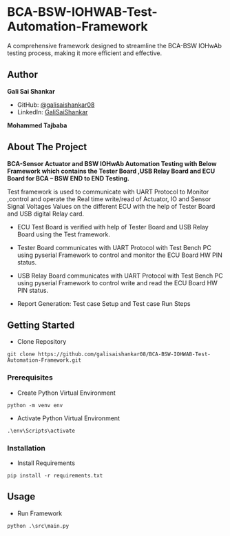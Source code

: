 # BCA-BSW-IOHWAB-Test-Automation-Framework

A comprehensive framework designed to streamline the BCA-BSW IOHwAb testing process, making it more efficient and effective.
 
## Author
 
**Gali Sai Shankar**
 
- GitHub: [@galisaishankar08](https://github.psa-cloud.com/galisaishankar08)
- LinkedIn: [GaliSaiShankar](https://www.linkedin.com/in/galisaishankar/)

**Mohammed Tajbaba**
 
## About The Project
**BCA-Sensor Actuator and BSW IOHwAb Automation Testing with Below Framework which contains the Tester Board ,USB Relay Board and ECU Board for BCA – BSW END to END Testing.**

Test framework is  used to communicate with UART Protocol to Monitor ,control and operate the Real time write/read of Actuator, IO and Sensor Signal Voltages Values on the different ECU  with the help of Tester Board and USB digital Relay card.​

* ECU Test Board is verified with help of Tester Board and USB Relay Board using the Test framework.​

* Tester Board communicates with UART Protocol with Test Bench PC using pyserial Framework to control  and monitor the ECU Board HW PIN status.​

* USB Relay Board communicates with UART Protocol with Test Bench PC using pyserial Framework to control write and read the ECU Board HW PIN status.​

* Report Generation: Test case Setup and Test case Run Steps
 
## Getting Started
 
* Clone Repository
```
git clone https://github.com/galisaishankar08/BCA-BSW-IOHWAB-Test-Automation-Framework.git
```
 
### Prerequisites
 
* Create Python Virtual Environment
```
python -m venv env 
```

* Activate Python Virtual Environment
```
.\env\Scripts\activate
```
 
### Installation
 
* Install Requirements
```
pip install -r requirements.txt
```

 
## Usage

* Run Framework
```
python .\src\main.py
```
